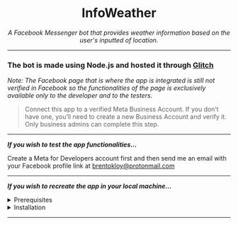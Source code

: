 # <div align="center">InfoWeather</div>

*<div align="center">A Facebook Messenger bot that provides weather information based on the user's inputted of location.</div>*

---

### The bot is made using Node.js and hosted it through <a href="glitch.com">Glitch</a>

*Note: The Facebook page that is where the app is integrated is still not verified in Facebook so the functionalities of the page is exclusively available only to the developer and to the testers.*
>Connect this app to a verified Meta Business Account. If you don’t have one, you’ll need to create a new Business Account and verify it. Only business admins can complete this step.

---

***If you wish to test the app functionalities...***

Create a Meta for Developers account first and then send me an email with your Facebook profile link at brentokloy@protonmail.com

---

***If you wish to recreate the app in your local machine...***

<details>
  <summary>Prerequisites</summary>
  <ol>- <a href="developers.facebook.com">Meta for Developers </a>account</ol>
  <ol>- A Facebook page</ol>
  <ol>- <a href="nodejs.org">Nodejs</a></ol>
</details>

<details>
  <summary>Installation</summary>
  <ol>- Clone this repo to your local machine using `git clone`.</ol>
  <ol>- Create an account in Meta for Developers.</ol>
  <ol>- Create a new app and link your Facebook page to the app and provide messages feature to the app.</ol>
  <ol>- Host the files to Glitch and set the .env variables accordingly.</ol>
  <ol>- Copy the link of your Glitch URL and add `/webhook` at the end and add it to the callback URL of the app together with the `VERIFY_TOKEN`</ol>
  <ol>- Set the mode of your app from Developer to Production.</ol>
</details>

---

